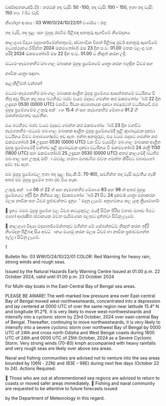 වර්ෂාපතනය(මි.මී) : තරමක් තද වැසි: 50 -100, තද වැසි: 100 – 150, ඉතා තද වැසි: 150 හ ෝ ඊට වැඩි

නිහේදන අංකය : 03 WW/O/24/10/22/01 වර්ණය : රතු

තද වැසි, තද සුළං සහ මුහුද රළුවීම පිළිබඳ අනතුරු ඇගවීමේ නිමේදනය

කාලගුණ විදයා මදපාර්තමේන්තතුමේ, ස්වභාවික විපත් පිළිබඳ පූර්ව අනතුරු ඇඟවීමේ මධ්‍යස්ථානය විසින්ත 2024 ඔකමතෝබර් මස 23 දින ප.ව. 01.00 මතක වලංගු වන පරිදි 2024 ඔකමතෝබර් මස 22 දින ප.ව. 01.00 ට නිකුත් කරන ලදී.

මධ්‍යම-නැමගනහිර මබංගාල මබාකක මුහුදු ප්‍රමේශමේ යාත්‍රා කරන බහුදින ධීවර සහ

නාවික යාත්‍රා සඳහා.

සැලකිලිමත් වන්තන!

මධ්‍යම-නැමගනහිර මබංගාල මබාකක ආශ්‍රිත මුහුදු ප්‍රමේශය ආසන්තනමේ වර්ධ්‍නය වී තිබූ අඩු පීඩන කලාපය බටහිරට බරව වයඹ මදසට ගමන්ත කර ඔකමතෝේබර් 22 දින උදෑසන 0530 (0000 UTC) වනවිට පීඩන අවපාතයක දකවා තවදුරටත් වර්ධ්‍නයවී එම මුහුදු ප්‍රමේශමේම උතුරු අක්ාංශ 15.4 ත් සහ නැමගනහිර මේශාංශ 91.2 හි මකන්තරගතව පැවතින.

එය බටහිරට බරව වයඹ මදසට ගමන්ත කර ඔකමතෝේබර් 23 දින වනවිට නැමගනහිර -මධ්‍යම මබංගාල මබාකක ආශ්‍රිත මුහුදු ප්‍රමේශමේදී සුළි කුණාටුවක දකවා වර්ධ්‍නය වීමට මබාමහෝදුරට ඉඩ ඇත. ඉන්ත අනතුරුව, එය වයඹ මදසට ගමන්ත කර ඔකමතෝබර් 24 උදෑසන 0530 (0000 UTC) වන විට වයඹදිග මබංගාල මබාකක ආශ්‍රිත මුහුදු ප්‍රමේශමේදී චන්තඩ සුළි කුණාටුවක දකවා වර්ධ්‍නය වී ඔකමතෝබර් 24 රාත්‍රී 1130 (1800 UTC) සහ ඔකමතෝබර් 25 උදෑසන 0530 (0000 UTC) අතර කාලමේදී බටහිර මබංගාල සහ උතුරු ඔඩී්ා මවරළ හරහා මගාඩබිම මවත ගමන්ත කිරීමට මබාමහෝ දුරට ඉඩ ඇත.

එම මුහුදු ප්‍රමේශවල ඉතා තද සුළං (පැ.කි.මී. 70-80), සමගින්ත තද වැසි පැවතිය හැකි අතර එම මුහුදු ප්‍රමේශ ඉතා රළු විය හැක.

උතුරු අක්ාංශ 06 ත් 22 ත් සහ නැමගනහිර මේශාංශ 83 සහ 98 ත් අතර මුහුදු ප්‍රමේශයට ඉදිරි දින කිහිපය තුල (ඔකමතෝේබර් 21 සිට 24 දකවා) යාත්‍රා මනාකරන මලස නාවික සහ ධීවර ප්‍රජාවන්තට දැනුේ මදනු ලැමේ. අනුගමනය කල යුතු ක්‍රියාමාර්ග:

 දැනට මමම මුහුදු ප්‍රමේශ වල ධීවර කටයුතුවල මයදී සිටින පිරිස වහාම මගාඩ බිමට මහෝ ආරක්‍ෂිත ස්ථානයක මවත පැමිමණන මලසට දන්තවා සිටිනු ලැමේ.

 කාලගුණ විදයා මදපාර්තමේන්තතුව මගින්ත මේ සේබන්තධ්‍ව නිකුත් කරන ඉදිරි නිමේදන පිළිබඳ සිය අවධ්‍ානය මයාමු කරන මලස ධීවර හා නාවික ප්‍රජාවමගන්ත ඉල්ලා සිටිනු ලැමේ.

1

Bulletin No: 03 WW/O/24/10/22/01 COLOR: Red Warning for heavy rain, strong winds and rough seas.

Issued by the Natural Hazards Early Warning Centre Issued at 01.00 p.m. 22 October 2024, valid until 01.00 p.m. 23 October 2024

For Multi-day boats in the East-Central Bay of Bengal sea areas.

PLEASE BE AWARE! The well-marked low pressure area over East-central Bay of Bengal moved west-northwestwards, concentrated into a depression and lay centered at 0000 UTC of over the same region near latitude 15.4° N and longitude 91.2°E. It is very likely to move west-northwestwards and intensify into a cyclonic storm by 23rd October, 2024 over east-central Bay of Bengal. Thereafter, continuing to move northwestwards, it is very likely to intensify into a severe cyclonic storm over northwest Bay of Bengal by 0000 UTC of 24th and cross north Odisha and West Bengal coasts during 1800 UTC of 24th and 0000 UTC of 25th October, 2024 as a Severe Cyclonic Storm. Very strong winds (70-80) kmph accompanied with heavy rainfalls and very rough seas are likely over above sea areas.

Naval and fishing communities are advised not to venture into the sea areas bounded by (06N - 22N) and (83E – 98E) during next few days (October 22 to 24). Actions Required:

 Those who are out at aforementioned sea regions are advised to return to coasts or moved safer areas immediately.  Fishing and naval community are requested to be attentive to future forecasts issued

by the Department of Meteorology in this regard.